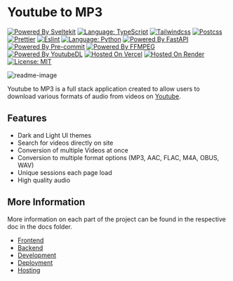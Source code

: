 # Youtube to MP3

[![Powered By Sveltekit](https://img.shields.io/badge/powered%20by-svelte-%23FF3E00.svg?style=flat&logo=svelte)](https://kit.svelte.dev/) 
[![Language: TypeScript](https://img.shields.io/badge/language-typescript-%233178C6.svg?style=flat&logo=typescript)](https://www.typescriptlang.org/) 
[![Tailwindcss](https://img.shields.io/badge/css--framework-tailwindcss-%2306B6D4?logo=tailwindcss)](https://tailwindcss.com) 
[![Postcss](https://img.shields.io/badge/style-postcss-%23DD3A0A?style=flat&logo=postcss)](https://postcss.org) 
[![Prettier](https://img.shields.io/badge/code--formatter-prettier-%23F7B93E?style=flat&logo=prettier)](https://prettier.io/) 
[![Eslint](https://img.shields.io/badge/linter-eslint-%234B32C3?style=flat&logo=eslint)](https://eslint.org/) 
[![Language: Python](https://img.shields.io/badge/language-python-%233776AB.svg?style=flat&logo=python)](https://www.python.org/) 
[![Powered By FastAPI](https://img.shields.io/badge/powered%20by-fastapi-%23009688.svg?style=flat&logo=fastapi)](https://fastapi.tiangolo.com/)
[![Powered By Pre-commit](https://img.shields.io/badge/powered%20by-pre--commit-%23FAB040.svg?style=flat&logo=pre-commit)](https://pre-commit.com/)
[![Powered By FFMPEG](https://img.shields.io/badge/powered%20by-ffmpeg-%23007808.svg?style=flat&logo=ffmpeg)](https://www.ffmpeg.org/)
[![Powered By YoutubeDL](https://img.shields.io/badge/powered%20by-youtube--dl-%23FF0000.svg?style=flat&logo=youtube)](https://youtube-dl.org/)
[![Hosted On Vercel](https://img.shields.io/badge/hosted%20on-vercel-%23000000.svg?style=flat&logo=vercel)](https://vercel.com/) 
[![Hosted On Render](https://img.shields.io/badge/hosted%20on-render-%2346E3B7.svg?style=flat&logo=render)](https://render.com/) 
[![License: MIT](https://img.shields.io/badge/license-MIT-brightgreen.svg?style=flat&logo=license)](https://github.com/jordanshatford/youtube-to-mp3/blob/main/LICENSE)

![readme-image](https://user-images.githubusercontent.com/37837288/142290058-7d41d84a-6c8b-434b-b0fe-2a507838bc83.jpg)

Youtube to MP3 is a full stack application created to allow users to download various formats of audio from videos on [Youtube](https://www.youtube.com/).

## Features
  - Dark and Light UI themes
  - Search for videos directly on site
  - Conversion of multiple Videos at once
  - Conversion to multiple format options (MP3, AAC, FLAC, M4A, OBUS, WAV)
  - Unique sessions each page load
  - High quality audio

## More Information
More information on each part of the project can be found in the respective doc in the docs folder.
  - [Frontend](./docs/FRONTEND.md)
  - [Backend](./docs/BACKEND.md)
  - [Development](./docs/DEVELOPMENT.md)
  - [Deployment](./docs/DEPLOYMENT.md)
  - [Hosting](./docs/HOSTING.md)

